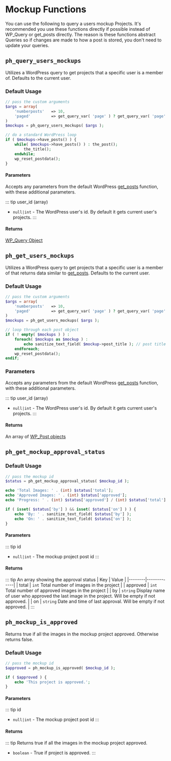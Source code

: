 # Mockup Functions

You can use the following to query a users mockup Projects. It's recommended you use these functions directly if possible 
instead of WP_Query or get_posts directly. The reason is these functions abstract Queries so if changes are made to how 
a post is stored, you don't need to update your queries.

## `ph_query_users_mockups` <Badge text="3.0.0+" vertical="middle"/>
Utilizes a WordPress query to get projects that a specific user is a member of. Defaults to the current user.

### Default Usage
``` php
// pass the custom arguments
$args = array(
	'numberposts'   => 10,
	'paged'         => get_query_var( 'page' ) ? get_query_var( 'page' ) : 1,
)
$mockups = ph_query_users_mockups( $args );

// do a standard WordPress loop
if ( $mockups->have_posts() ) {
    while( $mockups->have_posts() ) : the_post();
        the_title();
    endwhile;
    wp_reset_postdata();
}
```
#### Parameters
Accepts any parameters from the default WordPress [get_posts](https://codex.wordpress.org/Template_Tags/get_posts) function, with these additional parameters.

::: tip user_id (array)
- `null|int` - The WordPress user's id. By default it gets current user's projects.
:::

#### Returns 
[WP_Query Object](https://codex.wordpress.org/Class_Reference/WP_Query)

## `ph_get_users_mockups` <Badge text="3.0.0+" vertical="middle"/>
Utilizes a WordPress query to get projects that a specific user is a member of that returns data similar to [get_posts](https://codex.wordpress.org/Template_Tags/get_posts). Defaults to the current user.

### Default Usage
``` php
// pass the custom arguments
$args = array(
	'numberposts'   => 10,
	'paged'         => get_query_var( 'page' ) ? get_query_var( 'page' ) : 1,
)
$mockups = ph_get_users_mockups( $args );

// loop through each post object
if ( ! empty( $mockups ) ) :
    foreach( $mockups as $mockup ) :
        echo sanitize_text_field( $mockup->post_title ); // post title
    endforeach;
    wp_reset_postdata();
endif;
```

### Parameters
Accepts any parameters from the default WordPress [get_posts](https://codex.wordpress.org/Template_Tags/get_posts) function, with these additional parameters.

::: tip user_id (array)
- `null|int` - The WordPress user's id. By default it gets current user's projects.
:::

#### Returns 
An array of [WP_Post objects](https://codex.wordpress.org/Class_Reference/WP_Post)

## `ph_get_mockup_approval_status` <Badge text="3.0.0+" vertical="middle"/>

### Default Usage
``` php
// pass the mockup id
$status = ph_get_mockup_approval_status( $mockup_id );

echo 'Total Images: ' . (int) $status['total'];
echo 'Approved Images: ' . (int) $status['approved'];
echo 'Progress: ' . (int) $status['approved'] / (int) $status['total'] * 100 . '%';

if ( isset( $status['by'] ) && isset( $status['on'] ) ) {
    echo 'By: ' . sanitize_text_field( $status['by'] );
    echo 'On: ' . sanitize_text_field( $status['on'] );
}
```

#### Parameters
::: tip id
- `null|int` - The mockup project post id
:::

#### Returns 
::: tip An array showing the approval status
| Key | Value | 
|--------|-------------|
| total | `int` Total number of images in the project |
| approved | `int` Total number of approved images in the project |
| by | `string` Display name of user who approved the last image in the project. Will be empty if not approved. |
| on | `string` Date and time of last approval. Will be empty if not approved. |
:::

## `ph_mockup_is_approved` <Badge text="3.0.0+" vertical="middle"/>
Returns true if all the images in the mockup project approved. Otherwise returns false.

### Default Usage
``` php
// pass the mockup id
$approved = ph_mockup_is_approved( $mockup_id );

if ( $approved ) {
    echo 'This project is approved.';
}
```

#### Parameters
::: tip id
- `null|int` - The mockup project post id
:::

#### Returns
::: tip Returns true if all the images in the mockup project approved.
- `boolean` - True if project is approved.
:::